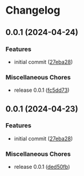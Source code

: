 # Changelog

## 0.0.1 (2024-04-24)


### Features

* initial commit ([27eba28](https://github.com/daribock/nodejs-boilerplate/commit/27eba28dfa022960d9a7ab4017947766b7f5e5d2))


### Miscellaneous Chores

* release 0.0.1 ([fc5dd73](https://github.com/daribock/nodejs-boilerplate/commit/fc5dd73c77e8a18cbdfb3e90d650fb62554b89c2))

## 0.0.1 (2024-04-23)


### Features

* initial commit ([27eba28](https://github.com/daribock/nodejs-boilerplate/commit/27eba28dfa022960d9a7ab4017947766b7f5e5d2))


### Miscellaneous Chores

* release 0.0.1 ([ded50fb](https://github.com/daribock/nodejs-boilerplate/commit/ded50fbd6771d29125cfe7200f7d4266e3d692a9))

